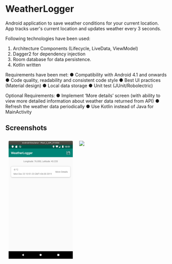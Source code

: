 # WeatherLogger
Android application to save weather conditions for your current location. 
App tracks user's current location and updates weather every 3 seconds.

Following technologies have been used:
1. Architecture Components (Lifecycle, LiveData, ViewModel)
2. Dagger2 for dependency injection
3. Room database for data persistence.
4. Kotlin written


Requirements have been met:
● Compatibility with Android 4.1 and onwards
● Code quality, readability and consistent code style
● Best UI practices (Material design)
● Local data storage
● Unit test (JUnit/Robolectric)

Optional Requirements:
● Implement ‘More details’ screen (with ability to view more detailed information
about weather data returned from API)
● Refresh the weather data periodically
● Use Kotlin instead of Java for MainActivity

## Screenshots

[<img src="/screenshot/main.png" align="left" width="200" hspace="10" vspace="10">](/readme/main.png)
[<img src="/screenshot/detaiks.png" align="center" width="200" hspace="10" vspace="10">](/readme/details.png)
